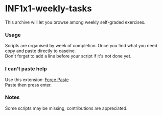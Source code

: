 # INF1x1-weekly-tasks

This archive will let you browse among weekly self-graded exercises.

### Usage
Scripts are organised by week of completion.
Once you find what you need copy and paste directly to caseine.<br>
Don't forget to add a line before your script if it's not done yet.

### I can't paste help
Use this extension: [Force Paste](https://chromewebstore.google.com/detail/force-paster/bdnpdmmgbnaahbeeoickafhpcidhgdhc?hl=en) <br>
Paste then press enter.

### Notes
Some scripts may be missing, contributions are appreciated.